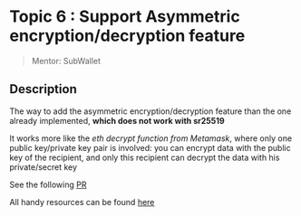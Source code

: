 # Topic 6 : Support Asymmetric encryption/decryption feature
> Mentor: SubWallet 

## Description

The way to add the asymmetric encryption/decryption feature than the one already implemented, **which does not work with sr25519**

It works more like the _eth decrypt function from Metamask_, where only one public key/private key pair is involved: you can encrypt data with the public key of the recipient, and only this recipient can decrypt the data with his private/secret key 

See the following [PR](https://github.com/Koniverse/SubWallet-Extension/issues/516)

All handy resources can be found [here](https://github.com/HackaDOT-East-Asia/Summer-HackaDOT-2023/tree/main/topics/topic6-subwallet/docs)
